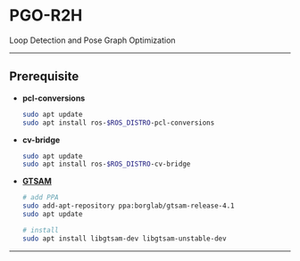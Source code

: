 # PGO-R2H

Loop Detection and Pose Graph Optimization

---

## Prerequisite

- **pcl-conversions**

  ```bash
  sudo apt update
  sudo apt install ros-$ROS_DISTRO-pcl-conversions
  ```

- **cv-bridge**

  ```bash
  sudo apt update
  sudo apt install ros-$ROS_DISTRO-cv-bridge
  ```

- [**GTSAM**](https://gtsam.org/get_started/)

  ```bash
  # add PPA
  sudo add-apt-repository ppa:borglab/gtsam-release-4.1
  sudo apt update

  # install
  sudo apt install libgtsam-dev libgtsam-unstable-dev
  ```

---
